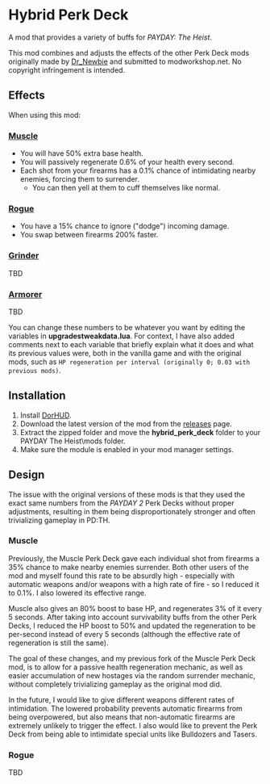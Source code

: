 # Hybrid Perk Deck
A mod that provides a variety of buffs for *PAYDAY: The Heist*.

This mod combines and adjusts the effects of the other Perk Deck mods originally made by [Dr_Newbie](https://modworkshop.net/user/dr_newbie) and submitted to modworkshop.net. No copyright infringement is intended.
## Effects
When using this mod:
### [Muscle](https://modworkshop.net/mod/27990)
- You will have 50% extra base health.
- You will passively regenerate 0.6% of your health every second.
- Each shot from your firearms has a 0.1% chance of intimidating nearby enemies, forcing them to surrender.
  - You can then yell at them to cuff themselves like normal.
### [Rogue](https://modworkshop.net/mod/26078)
- You have a 15% chance to ignore ("dodge") incoming damage.
- You swap between firearms 200% faster.
### [Grinder](https://modworkshop.net/mod/26072)
TBD
### [Armorer](https://modworkshop.net/mod/26195)
TBD

You can change these numbers to be whatever you want by editing the variables in **upgradestweakdata.lua**. For context, I have also added comments next to each variable that briefly explain what it does and what its previous values were, both in the vanilla game and with the original mods, such as `HP regeneration per interval (originally 0; 0.03 with previous mods)`.
## Installation
1. Install [DorHUD](https://modworkshop.net/mod/14267).
2. Download the latest version of the mod from the [releases](https://github.com/questmatrix/hybrid-perk-deck/releases) page.
3. Extract the zipped folder and move the **hybrid_perk_deck** folder to your PAYDAY The Heist\mods folder.
4. Make sure the module is enabled in your mod manager settings.
## Design
The issue with the original versions of these mods is that they used the exact same numbers from the *PAYDAY 2* Perk Decks without proper adjustments, resulting in them being disproportionately stronger and often trivializing gameplay in PD:TH.
### Muscle
Previously, the Muscle Perk Deck gave each individual shot from firearms a 35% chance to make nearby enemies surrender. Both other users of the mod and myself found this rate to be absurdly high - especially with automatic weapons and/or weapons with a high rate of fire - so I reduced it to 0.1%. I also lowered its effective range.

Muscle also gives an 80% boost to base HP, and regenerates 3% of it every 5 seconds. After taking into account survivability buffs from the other Perk Decks, I reduced the HP boost to 50% and updated the regeneration to be per-second instead of every 5 seconds (although the effective rate of regeneration is still the same).

The goal of these changes, and my previous fork of the Muscle Perk Deck mod, is to allow for a passive health regeneration mechanic, as well as easier accumulation of new hostages via the random surrender mechanic, without completely trivializing gameplay as the original mod did.

In the future, I would like to give different weapons different rates of intimidation. The lowered probability prevents automatic firearms from being overpowered, but also means that non-automatic firearms are extremely unlikely to trigger the effect. I also would like to prevent the Perk Deck from being able to intimidate special units like Bulldozers and Tasers.
### Rogue
TBD
